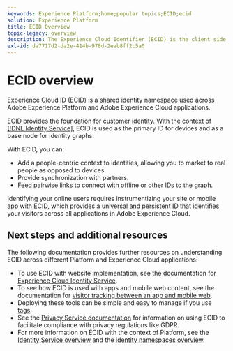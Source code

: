 ```yaml
---
keywords: Experience Platform;home;popular topics;ECID;ecid
solution: Experience Platform
title: ECID Overview
topic-legacy: overview
description: The Experience Cloud Identifier (ECID) is the client side module providing access to identity management, serving three primary functions.
exl-id: da7717d2-da2e-414b-978d-2eab8ff2c5a0
---
```

# ECID overview

Experience Cloud ID (ECID) is a shared identity namespace used across Adobe Experience Platform and Adobe Experience Cloud applications.

ECID provides the foundation for customer identity. With the context of [[!DNL Identity Service]](./home.md), ECID is used as the primary ID for devices and as a base node for identity graphs.

With ECID, you can:

* Add a people-centric context to identities, allowing you to market to real people as opposed to devices.
* Provide synchronization with partners.
* Feed pairwise links to connect with offline or other IDs to the graph.

Identifying your online users requires instrumentizing your site or mobile app with ECID, which provides a universal and persistent ID that identifies your visitors across all applications in Adobe Experience Cloud.

## Next steps and additional resources

The following documentation provides further resources on understanding ECID across different Platform and Experience Cloud applications:

* To use ECID with website implementation, see the documentation for [Experience Cloud Identity Service](https://experienceleague.adobe.com/docs/id-service/using/home.html?lang=en).
* To see how ECID is used with apps and mobile web content, see the documentation for [visitor tracking between an app and mobile web](https://experienceleague.adobe.com/docs/mobile-services/ios/sdk-reference-ios/hybrid-app.html?lang=en#sdk-reference-ios).
* Deploying these tools can be simple and easy to manage if you use [tags](../tags/home.md).
* See the [Privacy Service documentation](../privacy-service/identity-data.md) for information on using ECID to facilitate compliance with privacy regulations like GDPR.
* For more information on ECID with the context of Platform, see the [Identity Service overview](./home.md) and the [identity namespaces overview](./namespaces.md).